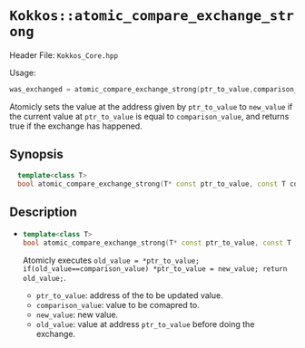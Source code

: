 # `Kokkos::atomic_compare_exchange_strong`

Header File: `Kokkos_Core.hpp`

Usage:
  ```c++
  was_exchanged = atomic_compare_exchange_strong(ptr_to_value,comparison_value, new_value);
  ```

Atomicly sets the value at the address given by `ptr_to_value` to `new_value` if the current value at `ptr_to_value`
is equal to `comparison_value`, and returns true if the exchange has happened.

## Synopsis

```c++
  template<class T>
  bool atomic_compare_exchange_strong(T* const ptr_to_value, const T comparison_value, const T new_value);
```

## Description

* ```c++
  template<class T>
  bool atomic_compare_exchange_strong(T* const ptr_to_value, const T comparison_value, const T new_value);
  ```

  Atomicly executes `old_value = *ptr_to_value; if(old_value==comparison_value) *ptr_to_value = new_value; return old_value;`. 
  * `ptr_to_value`: address of the to be updated value.
  * `comparison_value`: value to be comapred to.
  * `new_value`: new value.
  * `old_value`: value at address `ptr_to_value` before doing the exchange.


